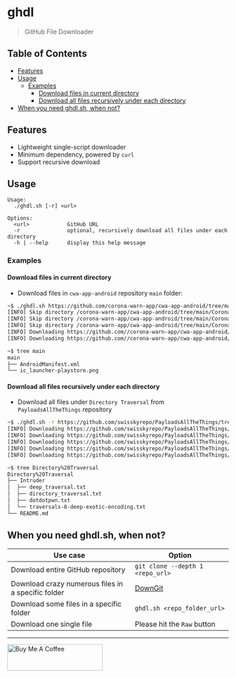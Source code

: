 # ghdl

> GitHub File Downloader

## Table of Contents

- [Features](#features)
- [Usage](#usage)
  - [Examples](#examples)
    - [Download files in current directory](#download-files-in-current-directory)
    - [Download all files recursively under each directory](#download-all-files-recursively-under-each-directory)
- [When you need ghdl.sh, when not?](#when-you-need-ghdlsh-when-not)

## Features

- Lightweight single-script downloader
- Minimum dependency, powered by `curl`
- Support recursive download

## Usage

```
Usage:
  ./ghdl.sh [-r] <url>

Options:
  <url>            GitHub URL
  -r               optional, recursively download all files under each directory
  -h | --help      display this help message
```

### Examples

#### Download files in current directory

- Download files in `cwa-app-android` repository `main` folder:

```bash
~$ ./ghdl.sh https://github.com/corona-warn-app/cwa-app-android/tree/main/Corona-Warn-App/src/main
[INFO] Skip directory /corona-warn-app/cwa-app-android/tree/main/Corona-Warn-App/src/main/assets
[INFO] Skip directory /corona-warn-app/cwa-app-android/tree/main/Corona-Warn-App/src/main/java/de/rki/coronawarnapp
[INFO] Skip directory /corona-warn-app/cwa-app-android/tree/main/Corona-Warn-App/src/main/res
[INFO] Downloading https://github.com//corona-warn-app/cwa-app-android/raw/main/Corona-Warn-App/src/main/AndroidManifest.xml
[INFO] Downloading https://github.com//corona-warn-app/cwa-app-android/raw/main/Corona-Warn-App/src/main/ic_launcher-playstore.png

~$ tree main
main
├── AndroidManifest.xml
└── ic_launcher-playstore.png
```

#### Download all files recursively under each directory

- Download all files under `Directory Traversal` from `PayloadsAllTheThings` repository

```bash
~$ ./ghdl.sh -r https://github.com/swisskyrepo/PayloadsAllTheThings/tree/master/Directory%20Traversal
[INFO] Downloading https://github.com/swisskyrepo/PayloadsAllTheThings/raw/master/Directory%20Traversal/Intruder/deep_traversal.txt
[INFO] Downloading https://github.com/swisskyrepo/PayloadsAllTheThings/raw/master/Directory%20Traversal/Intruder/directory_traversal.txt
[INFO] Downloading https://github.com/swisskyrepo/PayloadsAllTheThings/raw/master/Directory%20Traversal/Intruder/dotdotpwn.txt
[INFO] Downloading https://github.com/swisskyrepo/PayloadsAllTheThings/raw/master/Directory%20Traversal/Intruder/traversals-8-deep-exotic-encoding.txt
[INFO] Downloading https://github.com/swisskyrepo/PayloadsAllTheThings/raw/master/Directory%20Traversal/README.md

~$ tree Directory%20Traversal
Directory%20Traversal
├── Intruder
│  ├── deep_traversal.txt
│  ├── directory_traversal.txt
│  ├── dotdotpwn.txt
│  └── traversals-8-deep-exotic-encoding.txt
└── README.md
```

## When you need ghdl.sh, when not?

| Use case                                           | Option                                            |
| -------------------------------------------------- | ------------------------------------------------- |
| Download entire GitHub repository                  | `git clone --depth 1 <repo_url>`                  |
| Download crazy numerous files in a specific folder | [DownGit](https://github.com/MinhasKamal/DownGit) |
| Download some files in a specific folder           | `ghdl.sh <repo_folder_url>`                       |
| Download one single file                           | Please hit the `Raw` button                       |

---

<a href="https://www.buymeacoffee.com/kevcui" target="_blank"><img src="https://cdn.buymeacoffee.com/buttons/v2/default-orange.png" alt="Buy Me A Coffee" height="60px" width="217px"></a>